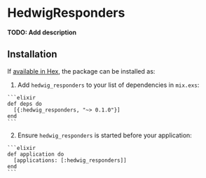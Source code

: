 # HedwigResponders

**TODO: Add description**

## Installation

If [available in Hex](https://hex.pm/docs/publish), the package can be installed as:

  1. Add `hedwig_responders` to your list of dependencies in `mix.exs`:

    ```elixir
    def deps do
      [{:hedwig_responders, "~> 0.1.0"}]
    end
    ```

  2. Ensure `hedwig_responders` is started before your application:

    ```elixir
    def application do
      [applications: [:hedwig_responders]]
    end
    ```

